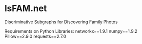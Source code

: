 # IsFAM.net
Discriminative Subgraphs for Discovering Family Photos


Requirements on Python Libraries:
networkx==1.9.1
numpy==1.9.2
Pillow==2.9.0
requests==2.7.0
